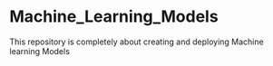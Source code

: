 # Machine_Learning_Models
This repository is completely about creating and deploying Machine learning Models
